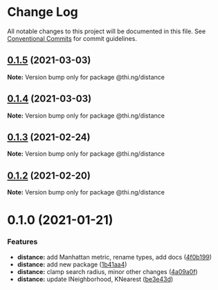# Change Log

All notable changes to this project will be documented in this file.
See [Conventional Commits](https://conventionalcommits.org) for commit guidelines.

## [0.1.5](https://github.com/thi-ng/umbrella/compare/@thi.ng/distance@0.1.4...@thi.ng/distance@0.1.5) (2021-03-03)

**Note:** Version bump only for package @thi.ng/distance





## [0.1.4](https://github.com/thi-ng/umbrella/compare/@thi.ng/distance@0.1.3...@thi.ng/distance@0.1.4) (2021-03-03)

**Note:** Version bump only for package @thi.ng/distance





## [0.1.3](https://github.com/thi-ng/umbrella/compare/@thi.ng/distance@0.1.2...@thi.ng/distance@0.1.3) (2021-02-24)

**Note:** Version bump only for package @thi.ng/distance





## [0.1.2](https://github.com/thi-ng/umbrella/compare/@thi.ng/distance@0.1.1...@thi.ng/distance@0.1.2) (2021-02-20)

**Note:** Version bump only for package @thi.ng/distance





# 0.1.0 (2021-01-21)


### Features

* **distance:** add Manhattan metric, rename types, add docs ([4f0b199](https://github.com/thi-ng/umbrella/commit/4f0b1992ccd3ee76fce7d9c7a5433adb80b029a2))
* **distance:** add new package ([1b41aa4](https://github.com/thi-ng/umbrella/commit/1b41aa46a8e2228f69df400195a08d05d2a9f235))
* **distance:** clamp search radius, minor other changes ([4a09a0f](https://github.com/thi-ng/umbrella/commit/4a09a0f6e7ab8f2276daca58758f86b68a050caf))
* **distance:** update INeighborhood, KNearest ([be3e43d](https://github.com/thi-ng/umbrella/commit/be3e43dcaf6a25f6de0f6ffb9f241d2f09362ecb))

